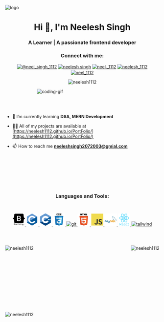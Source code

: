 ![logo](https://github.com/neelesh1112/neelesh1112/blob/master/Banner.png)
<h1 align="center">Hi 👋, I'm Neelesh Singh</h1>
<h3 align="center">A Learner | A passionate frontend developer</h3>



<h3 align="center">Connect with me:</h3>
<p align="center">
<a href="https://twitter.com/@neel_singh_1112" target="blank"><img align="center" src="https://raw.githubusercontent.com/rahuldkjain/github-profile-readme-generator/master/src/images/icons/Social/twitter.svg" alt="@neel_singh_1112" height="30" width="40" /></a>
<a href="https://www.linkedin.com/in/neelesh-singh-93671322b/" target="blank"><img align="center" src="https://raw.githubusercontent.com/rahuldkjain/github-profile-readme-generator/master/src/images/icons/Social/linked-in-alt.svg" alt="neelesh singh" height="30" width="40" /></a>
<a href="https://instagram.com/neel._1112" target="blank"><img align="center" src="https://raw.githubusercontent.com/rahuldkjain/github-profile-readme-generator/master/src/images/icons/Social/instagram.svg" alt="neel._1112" height="30" width="40" /></a>
<a href="https://www.codechef.com/users/neelesh_1112" target="blank"><img align="center" src="https://cdn.jsdelivr.net/npm/simple-icons@3.1.0/icons/codechef.svg" alt="neelesh_1112" height="30" width="40" /></a>
<a href="https://www.leetcode.com/neel_1112" target="blank"><img align="center" src="https://raw.githubusercontent.com/rahuldkjain/github-profile-readme-generator/master/src/images/icons/Social/leet-code.svg" alt="neel_1112" height="30" width="40" /></a>
</p>


<p align="center"> <img src="https://komarev.com/ghpvc/?username=neelesh1112&label=Profile%20views&color=0e75b6&style=flat" alt="neelesh1112" /> </p>


<img align="right" alt="coding-gif" width="400" src="https://www.o1codingclub.in/static/media/laptop_for_webpage.d10de3456c57725d9b10.png">

<br><br><br><br>

- 🌱 I’m currently learning **DSA, MERN Development**

- 👨‍💻 All of my projects are available at [https://neelesh1112.github.io/PortFolio/](https://neelesh1112.github.io/PortFolio/)

- 📫 How to reach me **neeleshsingh2072003@gmial.com**

<br><br><br><br><br><br>

<h3 align="center" margin-top="100px">Languages and Tools:</h3>
<br>
<p align="center"> <a href="https://getbootstrap.com" target="_blank" rel="noreferrer"> <img src="https://raw.githubusercontent.com/devicons/devicon/master/icons/bootstrap/bootstrap-plain-wordmark.svg" alt="bootstrap" width="40" height="40"/> </a> <a href="https://www.cprogramming.com/" target="_blank" rel="noreferrer"> <img src="https://raw.githubusercontent.com/devicons/devicon/master/icons/c/c-original.svg" alt="c" width="40" height="40"/> </a> <a href="https://www.w3schools.com/cpp/" target="_blank" rel="noreferrer"> <img src="https://raw.githubusercontent.com/devicons/devicon/master/icons/cplusplus/cplusplus-original.svg" alt="cplusplus" width="40" height="40"/> </a> <a href="https://www.w3schools.com/css/" target="_blank" rel="noreferrer"> <img src="https://raw.githubusercontent.com/devicons/devicon/master/icons/css3/css3-original-wordmark.svg" alt="css3" width="40" height="40"/> </a> <a href="https://git-scm.com/" target="_blank" rel="noreferrer"> <img src="https://www.vectorlogo.zone/logos/git-scm/git-scm-icon.svg" alt="git" width="40" height="40"/> </a> <a href="https://www.w3.org/html/" target="_blank" rel="noreferrer"> <img src="https://raw.githubusercontent.com/devicons/devicon/master/icons/html5/html5-original-wordmark.svg" alt="html5" width="40" height="40"/> </a> <a href="https://developer.mozilla.org/en-US/docs/Web/JavaScript" target="_blank" rel="noreferrer"> <img src="https://raw.githubusercontent.com/devicons/devicon/master/icons/javascript/javascript-original.svg" alt="javascript" width="40" height="40"/> </a> <a href="https://www.mysql.com/" target="_blank" rel="noreferrer"> <img src="https://raw.githubusercontent.com/devicons/devicon/master/icons/mysql/mysql-original-wordmark.svg" alt="mysql" width="40" height="40"/> </a> <a href="https://reactjs.org/" target="_blank" rel="noreferrer"> <img src="https://raw.githubusercontent.com/devicons/devicon/master/icons/react/react-original-wordmark.svg" alt="react" width="40" height="40"/> </a> <a href="https://tailwindcss.com/" target="_blank" rel="noreferrer"> <img src="https://www.vectorlogo.zone/logos/tailwindcss/tailwindcss-icon.svg" alt="tailwind" width="40" height="40"/> </a> </p>



<br><br>


<p><img align="left" src="https://github-readme-stats.vercel.app/api/top-langs?username=neelesh1112&show_icons=true&locale=en&layout=compact" alt="neelesh1112" /></p>

<p>&nbsp;<img align="right" src="https://github-readme-stats.vercel.app/api?username=neelesh1112&show_icons=true&locale=en" alt="neelesh1112" /></p>
<br><br><br><br><br><br><br><br><br><br>
<p><img align="center" src="https://github-readme-streak-stats.herokuapp.com/?user=neelesh1112&" alt="neelesh1112" /></p>
